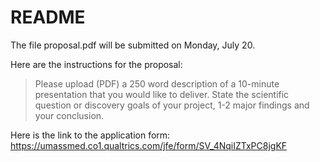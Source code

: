 # README

The file proposal.pdf will be submitted on Monday, July 20. 

Here are the instructions for the proposal:

> Please upload (PDF) a 250 word description of a 10-minute presentation that you would like to deliver.  State the scientific question or discovery goals of your project, 1-2 major findings and your conclusion.

Here is the link to the application form: https://umassmed.co1.qualtrics.com/jfe/form/SV_4NqiIZTxPC8jgKF

